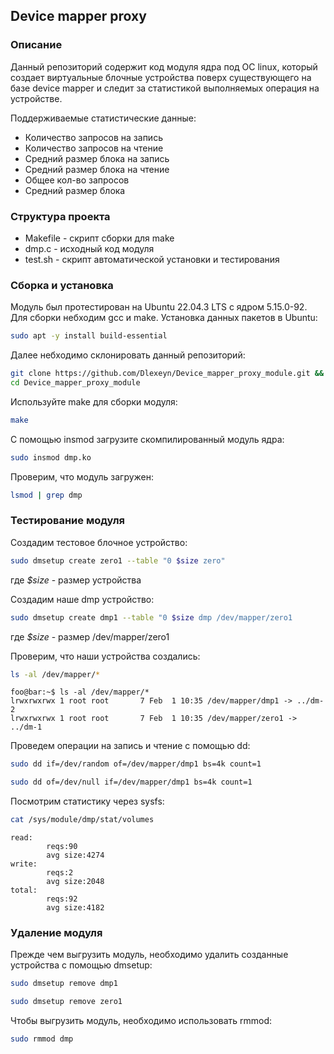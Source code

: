 ## Device mapper proxy

### Описание
Данный репозиторий содержит код модуля ядра под ОС linux, который создает виртуальные блочные устройства поверх существующего на базе device mapper и следит за статистикой выполняемых операция на устройстве.

Поддерживаемые статистические данные:
- Количество запросов на запись
- Количество запросов на чтение
- Средний размер блока на запись
- Средний размер блока на чтение
- Общее кол-во запросов
- Средний размер блока 

### Структура проекта
- Makefile - скрипт сборки для make
- dmp.c - исходный код модуля
- test.sh - скрипт автоматической установки и тестирования

### Сборка и установка

Модуль был протестирован на Ubuntu 22.04.3 LTS c ядром 5.15.0-92.
Для сборки небходим gcc и make.
Установка данных пакетов в Ubuntu:
```bash
sudo apt -y install build-essential
```
Далее небходимо склонировать данный репозиторий:
```bash
git clone https://github.com/Dlexeyn/Device_mapper_proxy_module.git &&
cd Device_mapper_proxy_module
```
Используйте make для сборки модуля:
```bash
make
```
С помощью insmod загрузите скомпилированный модуль ядра:
```bash
sudo insmod dmp.ko
```
Проверим, что модуль загружен:
```bash
lsmod | grep dmp
```
### Тестирование модуля
Создадим тестовое блочное устройство:
```bash
sudo dmsetup create zero1 --table "0 $size zero"
```
где _$size_ - размер устройства

Создадим наше dmp устройство:

```bash
sudo dmsetup create dmp1 --table "0 $size dmp /dev/mapper/zero1
```
где _$size_ - размер /dev/mapper/zero1

Проверим, что наши устройства создались:
```bash
ls -al /dev/mapper/*
```
```console
foo@bar:~$ ls -al /dev/mapper/*
lrwxrwxrwx 1 root root       7 Feb  1 10:35 /dev/mapper/dmp1 -> ../dm-2
lrwxrwxrwx 1 root root       7 Feb  1 10:35 /dev/mapper/zero1 -> ../dm-1
```

Проведем операции на запись и чтение с помощью dd:
```bash
sudo dd if=/dev/random of=/dev/mapper/dmp1 bs=4k count=1
```
```bash
sudo dd of=/dev/null if=/dev/mapper/dmp1 bs=4k count=1
```

Посмотрим статистику через sysfs:
```bash
cat /sys/module/dmp/stat/volumes
```
```console
read:
        reqs:90
        avg size:4274
write:
        reqs:2
        avg size:2048
total:
        reqs:92
        avg size:4182
```
### Удаление модуля
Прежде чем выгрузить модуль, необходимо удалить созданные устройства с помощью dmsetup:
```bash
sudo dmsetup remove dmp1
```
```bash
sudo dmsetup remove zero1
```
Чтобы выгрузить модуль, необходимо использовать rmmod:
```bash
sudo rmmod dmp
```
